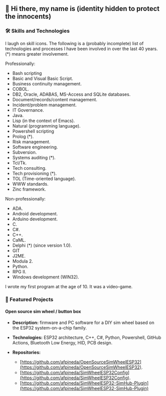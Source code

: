 #

## 🌟 Hi there, my name is (identity hidden to protect the innocents)

### 🛠️ Skills and Technologies

I laugh on skill icons.
The following is a (probably incomplete) list of technologies and
processes I have been involved in over the last 40 years.
(*) means greater involvement.

Professionally:

- Bash scripting
- Basic and Visual Basic Script.
- Business continuity management.
- COBOL.
- DB2, Oracle, ADABAS, MS-Access and SQLite databases.
- Document/records/content management.
- Incident/problem management.
- IT Governance.
- Java.
- Lisp (in the context of Emacs).
- Natural (programming language).
- Powershell scripting
- Prolog (*).
- Risk management.
- Software engineering.
- Subversion.
- Systems auditing (*).
- Tcl/Tk.
- Tech consulting.
- Tech provisioning (*).
- TOL (Time-oriented language).
- WWW standards.
- Zinc framework.

Non-professionally:

- ADA.
- Android development.
- Arduino development.
- C.
- C#.
- C++.
- CaML.
- Delphi (*) (since version 1.0).
- GIT
- J2ME.
- Modula 2.
- Python.
- RPG II.
- Windows development (WIN32).

I wrote my first program at the age of 10.
It was a video-game.

### 📂 Featured Projects

#### Open source sim wheel / button box

- **Description:** firmware and PC software for a DIY sim wheel based on the ESP32 system-on-a-chip family.
- **Technologies:**
  ESP32 architecture,
  C++,
  C#,
  Python,
  Powershell,
  GitHub Actions,
  Bluetooth Low Energy,
  HID,
  PCB design.

- **Repositories:**
  - [https://github.com/afpineda/OpenSourceSimWheelESP32](https://github.com/afpineda/OpenSourceSimWheelESP32).
  - [https://github.com/afpineda/SimWheelESP32Config](https://github.com/afpineda/SimWheelESP32Config).
  - [https://github.com/afpineda/SimWheelESP32-SimHub-Plugin](https://github.com/afpineda/SimWheelESP32-SimHub-Plugin)

